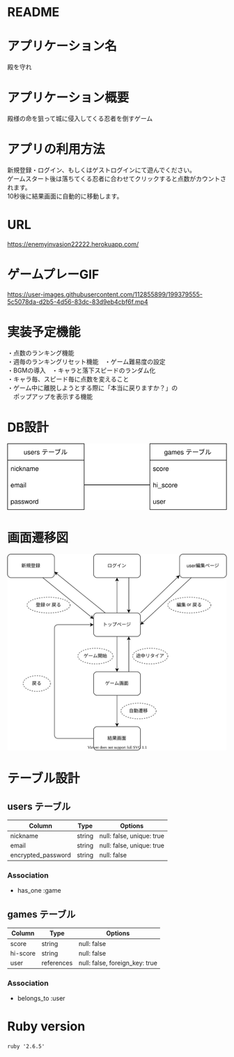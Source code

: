 # README

# アプリケーション名
殿を守れ

# アプリケーション概要
殿様の命を狙って城に侵入してくる忍者を倒すゲーム

# アプリの利用方法
新規登録・ログイン、もしくはゲストログインにて遊んでください。<br>
ゲームスタート後は落ちてくる忍者に合わせてクリックすると点数がカウントされます。<br>
10秒後に結果画面に自動的に移動します。

# URL
https://enemyinvasion22222.herokuapp.com/

# ゲームプレーGIF
https://user-images.githubusercontent.com/112855899/199379555-5c5078da-d2b5-4d56-83dc-83d9eb4cbf6f.mp4

# 実装予定機能
・点数のランキング機能<br>
・週毎のランキングリセット機能　・ゲーム難易度の設定<br>
・BGMの導入　・キャラと落下スピードのランダム化<br>
・キャラ毎、スピード毎に点数を変えること<br>
・ゲーム中に離脱しようとする際に「本当に戻りますか？」の<br>
　ポップアップを表示する機能


# DB設計
![db_plan.drawio](db_plan.drawio.svg)

# 画面遷移図
![page_transition.drawio](page_transition.drawio.svg)


# テーブル設計

## users テーブル

| Column              | Type    | Options                   |
| ------------------- | ------- | ------------------------- |
| nickname            | string  | null: false, unique: true |
| email               | string  | null: false, unique: true |
| encrypted_password  | string  | null: false               |

### Association

- has_one :game


## games テーブル

| Column              | Type       | Options                         |
| ------------------- | ---------- | ------------------------------- |
| score               | string     | null: false                     |
| hi-score            | string     | null: false                     |
| user                | references | null: false, foreign_key: true  |

### Association

- belongs_to :user

# Ruby version
`ruby '2.6.5'`
